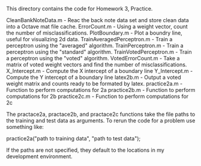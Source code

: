 This directory contains the code for Homework 3, Practice.

CleanBankNoteData.m       - Reac the back note data set and store
	clean data into a Octave mat file cache.
ErrorCount.m              - Using a weight vector, count the number of
	misclassifications.
PlotBoundary.m            - Plot a boundry line, useful for
	visualizing 2d data.
TrainAveragedPerceptron.m - Train a perceptron using the "averaged" algorithm.
TrainPerceptron.m         - Train a perceptron using the "standard" algorithm.
TrainVotedPerceptron.m    - Train a perceptron using the "voted" algorithm.
VotedErrorCount.m         - Take a matrix of voted weight vectors and
	find the number of misclassifications.
X_Intercept.m             - Compute the X intercept of a boundary line
Y_Intercept.m             - Compute the Y intercept of a boundary line
latex2b.m                 - Output a voted weight matrix and counts
	ready to be formated by latex.
practice2a.m              - Function to perform computations for 2a
practice2b.m              - Function to perform computations for 2b
practice2c.m              - Function to perform computations for 2c

The practace2a, practace2b, and practace2c functions take the file
paths to the training and test data as arguments.  To rerun the code
for a problem use something like:

  practice2a("path to training data", "path to test data");
  
If the paths are not specified, they default to the locations in my
development environment.
